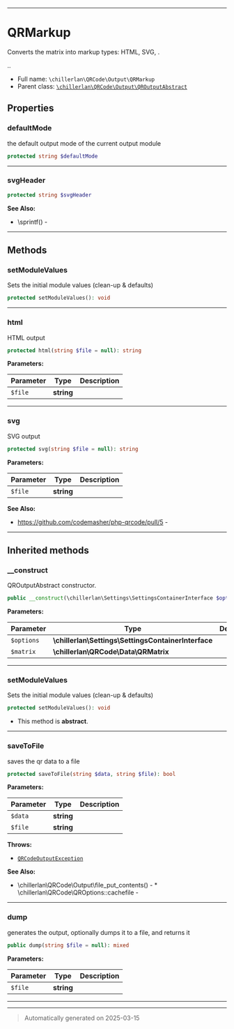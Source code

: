 ***

# QRMarkup

Converts the matrix into markup types: HTML, SVG, .

..

* Full name: `\chillerlan\QRCode\Output\QRMarkup`
* Parent class: [`\chillerlan\QRCode\Output\QROutputAbstract`](./QROutputAbstract.md)



## Properties


### defaultMode

the default output mode of the current output module

```php
protected string $defaultMode
```






***

### svgHeader



```php
protected string $svgHeader
```





**See Also:**

* \sprintf() - 

***

## Methods


### setModuleValues

Sets the initial module values (clean-up & defaults)

```php
protected setModuleValues(): void
```












***

### html

HTML output

```php
protected html(string $file = null): string
```








**Parameters:**

| Parameter | Type | Description |
|-----------|------|-------------|
| `$file` | **string** |  |





***

### svg

SVG output

```php
protected svg(string $file = null): string
```








**Parameters:**

| Parameter | Type | Description |
|-----------|------|-------------|
| `$file` | **string** |  |





**See Also:**

* https://github.com/codemasher/php-qrcode/pull/5 - 

***


## Inherited methods


### __construct

QROutputAbstract constructor.

```php
public __construct(\chillerlan\Settings\SettingsContainerInterface $options, \chillerlan\QRCode\Data\QRMatrix $matrix): mixed
```








**Parameters:**

| Parameter | Type | Description |
|-----------|------|-------------|
| `$options` | **\chillerlan\Settings\SettingsContainerInterface** |  |
| `$matrix` | **\chillerlan\QRCode\Data\QRMatrix** |  |





***

### setModuleValues

Sets the initial module values (clean-up & defaults)

```php
protected setModuleValues(): void
```




* This method is **abstract**.







***

### saveToFile

saves the qr data to a file

```php
protected saveToFile(string $data, string $file): bool
```








**Parameters:**

| Parameter | Type | Description |
|-----------|------|-------------|
| `$data` | **string** |  |
| `$file` | **string** |  |




**Throws:**

- [`QRCodeOutputException`](./QRCodeOutputException.md)



**See Also:**

* \chillerlan\QRCode\Output\file_put_contents() - * \chillerlan\QRCode\QROptions::cachefile - 

***

### dump

generates the output, optionally dumps it to a file, and returns it

```php
public dump(string $file = null): mixed
```








**Parameters:**

| Parameter | Type | Description |
|-----------|------|-------------|
| `$file` | **string** |  |





***


***
> Automatically generated on 2025-03-15
